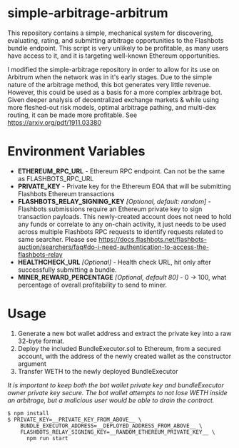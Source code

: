 simple-arbitrage-arbitrum
================
This repository contains a simple, mechanical system for discovering, evaluating, rating, and submitting arbitrage opportunities to the Flashbots bundle endpoint. This script is very unlikely to be profitable, as many users have access to it, and it is targeting well-known Ethereum opportunities.

I modified the simple-arbitrage repository in order to allow for its use on Arbitrum when the network was in it's early stages. Due to the simple nature of the arbitrage method, this bot generates very little revenue. However, this could be used as a basis for a more complex arbitrage bot. Given deeper analysis of decentralized exchange markets & while using more fleshed-out risk models, optimal arbitrage pathing, and multi-dex routing, it can be made more profitable. See https://arxiv.org/pdf/1911.03380

Environment Variables
=====================
- **ETHEREUM_RPC_URL** - Ethereum RPC endpoint. Can not be the same as FLASHBOTS_RPC_URL
- **PRIVATE_KEY** - Private key for the Ethereum EOA that will be submitting Flashbots Ethereum transactions
- **FLASHBOTS_RELAY_SIGNING_KEY** _[Optional, default: random]_ - Flashbots submissions require an Ethereum private key to sign transaction payloads. This newly-created account does not need to hold any funds or correlate to any on-chain activity, it just needs to be used across multiple Flashbots RPC requests to identify requests related to same searcher. Please see https://docs.flashbots.net/flashbots-auction/searchers/faq#do-i-need-authentication-to-access-the-flashbots-relay
- **HEALTHCHECK_URL** _[Optional]_ - Health check URL, hit only after successfully submitting a bundle.
- **MINER_REWARD_PERCENTAGE** _[Optional, default 80]_ - 0 -> 100, what percentage of overall profitability to send to miner.

Usage
======================
1. Generate a new bot wallet address and extract the private key into a raw 32-byte format.
2. Deploy the included BundleExecutor.sol to Ethereum, from a secured account, with the address of the newly created wallet as the constructor argument
3. Transfer WETH to the newly deployed BundleExecutor

_It is important to keep both the bot wallet private key and bundleExecutor owner private key secure. The bot wallet attempts to not lose WETH inside an arbitrage, but a malicious user would be able to drain the contract._

```
$ npm install
$ PRIVATE_KEY=__PRIVATE_KEY_FROM_ABOVE__ \
    BUNDLE_EXECUTOR_ADDRESS=__DEPLOYED_ADDRESS_FROM_ABOVE__ \
    FLASHBOTS_RELAY_SIGNING_KEY=__RANDOM_ETHEREUM_PRIVATE_KEY__ \
      npm run start
```
